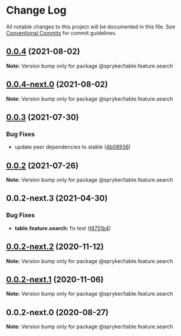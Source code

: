 # Change Log

All notable changes to this project will be documented in this file.
See [Conventional Commits](https://conventionalcommits.org) for commit guidelines.

## [0.0.4](https://github.com/spryker/ui-components/compare/@spryker/table.feature.search@0.0.4-next.0...@spryker/table.feature.search@0.0.4) (2021-08-02)

**Note:** Version bump only for package @spryker/table.feature.search





## [0.0.4-next.0](https://github.com/spryker/ui-components/compare/@spryker/table.feature.search@0.0.3...@spryker/table.feature.search@0.0.4-next.0) (2021-08-02)

**Note:** Version bump only for package @spryker/table.feature.search





## [0.0.3](https://github.com/spryker/ui-components/compare/@spryker/table.feature.search@0.0.2...@spryker/table.feature.search@0.0.3) (2021-07-30)


### Bug Fixes

* update peer dependencies to stable ([4b08936](https://github.com/spryker/ui-components/commit/4b0893691360cf4bd66935aed24873266c98c4e4))





## [0.0.2](https://github.com/spryker/ui-components/compare/@spryker/table.feature.search@0.0.2-next.3...@spryker/table.feature.search@0.0.2) (2021-07-26)

**Note:** Version bump only for package @spryker/table.feature.search





## 0.0.2-next.3 (2021-04-30)


### Bug Fixes

* **table.feature.search:** fix test ([f4751b4](https://github.com/spryker/ui-components/commit/f4751b4e0e7dc31356262f1661bef54941471126))





## [0.0.2-next.2](https://github.com/spryker/ui-components/compare/@spryker/table.feature.search@0.0.2-next.1...@spryker/table.feature.search@0.0.2-next.2) (2020-11-12)

**Note:** Version bump only for package @spryker/table.feature.search





## [0.0.2-next.1](https://github.com/spryker/ui-components/compare/@spryker/table.feature.search@0.0.2-next.0...@spryker/table.feature.search@0.0.2-next.1) (2020-11-06)

**Note:** Version bump only for package @spryker/table.feature.search





## 0.0.2-next.0 (2020-08-27)

**Note:** Version bump only for package @spryker/table.feature.search
